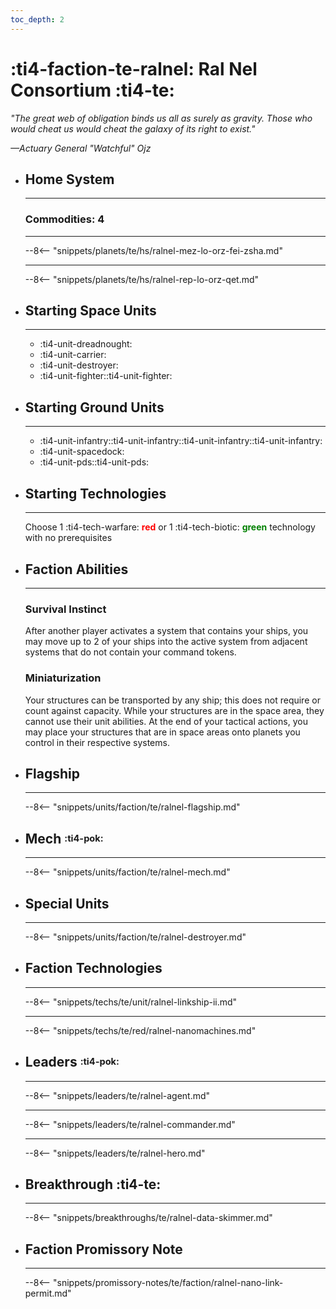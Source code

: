 ```yaml
---
toc_depth: 2
---
```


# :ti4-faction-te-ralnel: Ral Nel Consortium :ti4-te:

_"The great web of obligation binds us all as surely as gravity.
Those who would cheat us would cheat the galaxy of its right to exist."_

_—Actuary General "Watchful" Ojz_

<div class="grid cards" markdown>

-   ## __Home System__

    ---
    ### Commodities: 4

    ---

    --8<-- "snippets/planets/te/hs/ralnel-mez-lo-orz-fei-zsha.md"

    ---

    --8<-- "snippets/planets/te/hs/ralnel-rep-lo-orz-qet.md"

</div>

<div class="grid cards" markdown>

-   ## __Starting Space Units__

    ---

    * :ti4-unit-dreadnought:
    * :ti4-unit-carrier:
    * :ti4-unit-destroyer:
    * :ti4-unit-fighter::ti4-unit-fighter:

-   ## __Starting Ground Units__

    ---

    * :ti4-unit-infantry::ti4-unit-infantry::ti4-unit-infantry::ti4-unit-infantry:
    * :ti4-unit-spacedock:
    * :ti4-unit-pds::ti4-unit-pds:

-   ## __Starting Technologies__

    ---
    Choose 1 :ti4-tech-warfare: <span style="color:red">**red**</span> or 1 :ti4-tech-biotic: <span style="color:green">**green**</span> technology with no prerequisites

-   ## __Faction Abilities__

    ---
    ### **Survival Instinct**
    
    After another player activates a system that contains your ships, you may move up to 2 of your ships into the active system from adjacent systems that do not contain your command tokens.

    ### **Miniaturization**
    
    Your structures can be transported by any ship; this does not require or count against capacity.
    While your structures are in the space area, they cannot use their unit abilities.
    At the end of your tactical actions, you may place your structures that are in space areas onto planets you control in their respective systems.

-   ## __Flagship__

    ---
    --8<-- "snippets/units/faction/te/ralnel-flagship.md"

-   ## __Mech__ <sup><sub>:ti4-pok:</sub></sup>

    ---
    --8<-- "snippets/units/faction/te/ralnel-mech.md"

-   ## __Special Units__

    ---
    --8<-- "snippets/units/faction/te/ralnel-destroyer.md"

</div>

<div class="grid cards" markdown>

-   ## __Faction Technologies__

    ---
    --8<-- "snippets/techs/te/unit/ralnel-linkship-ii.md"

    ---

    --8<-- "snippets/techs/te/red/ralnel-nanomachines.md"

-   ## __Leaders__ <sup><sub>:ti4-pok:</sub></sup>

    ---
    
    --8<-- "snippets/leaders/te/ralnel-agent.md"

    ---

    --8<-- "snippets/leaders/te/ralnel-commander.md"

    ---

    --8<-- "snippets/leaders/te/ralnel-hero.md"

- ## __Breakthrough__ :ti4-te:

    ---
    --8<-- "snippets/breakthroughs/te/ralnel-data-skimmer.md"

-   ## __Faction Promissory Note__

    ---
    --8<-- "snippets/promissory-notes/te/faction/ralnel-nano-link-permit.md"

</div>